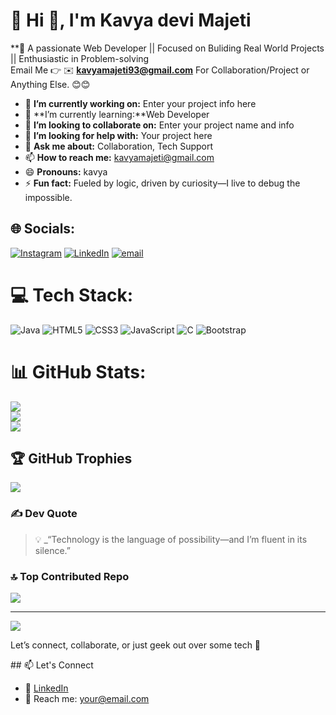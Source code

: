 
# 💫 Hi 👋, I'm Kavya devi Majeti
**🚀 A passionate Web Developer || Focused on Buliding Real World Projects || Enthusiastic in Problem-solving
<br>
Email Me 👉 ✉️ **kavyamajeti93@gmail.com** For Collaboration/Project or Anything Else. 😊😊

- 🔭 **I’m currently working on:** Enter your project info here
- 🌱 **I’m currently learning:**Web Developer
- 👯 **I’m looking to collaborate on:** Enter your project name and info
- 🤔 **I’m looking for help with:** Your project here
- 💬 **Ask me about:** Collaboration, Tech Support
- 📫 **How to reach me:** kavyamajeti@gmail.com
- 😄 **Pronouns:** kavya
- ⚡ **Fun fact:** Fueled by logic, driven by curiosity—I live to debug the impossible.

<!--
**KavyadeviMajeti/KavyadeviMajeti** is a ✨ _special_ ✨ repository because its `README.md` (this file) appears on your GitHub profile.

Here are some ideas to get you started:

- 🔭 I’m currently working on ...
- 🌱 I’m currently learning ...
- 👯 I’m looking to collaborate on ...
- 🤔 I’m looking for help with ...
- 💬 Ask me about ...
- 📫 How to reach me: ...
- 😄 Pronouns: ...
- ⚡ Fun fact: ...
-->

## 🌐 Socials:
[![Instagram](https://img.shields.io/badge/Instagram-%23E4405F.svg?logo=Instagram&logoColor=white)](https://instagram.com/kavyadevimajeti) [![LinkedIn](https://img.shields.io/badge/LinkedIn-%230077B5.svg?logo=linkedin&logoColor=white)](https://linkedin.com/in/kavyadevi-majeti-webdeveloper) [![email](https://img.shields.io/badge/Email-D14836?logo=gmail&logoColor=white)](mailto:kavyamajeti93@gmail.com) 

# 💻 Tech Stack:
![Java](https://img.shields.io/badge/java-%23ED8B00.svg?style=flat-square&logo=openjdk&logoColor=white) ![HTML5](https://img.shields.io/badge/html5-%23E34F26.svg?style=flat-square&logo=html5&logoColor=white) ![CSS3](https://img.shields.io/badge/css3-%231572B6.svg?style=flat-square&logo=css3&logoColor=white) ![JavaScript](https://img.shields.io/badge/javascript-%23323330.svg?style=flat-square&logo=javascript&logoColor=%23F7DF1E) ![C](https://img.shields.io/badge/c-%2300599C.svg?style=flat-square&logo=c&logoColor=white) ![Bootstrap](https://img.shields.io/badge/bootstrap-%238511FA.svg?style=flat-square&logo=bootstrap&logoColor=white)
# 📊 GitHub Stats:
![](https://github-readme-stats.vercel.app/api?username=KavyadeviMajeti&theme=jolly&hide_border=false&include_all_commits=true&count_private=true)<br/>
![](https://nirzak-streak-stats.vercel.app/?user=KavyadeviMajeti&theme=jolly&hide_border=false)<br/>
![](https://github-readme-stats.vercel.app/api/top-langs/?username=KavyadeviMajeti&theme=jolly&hide_border=false&include_all_commits=true&count_private=true&layout=compact)

## 🏆 GitHub Trophies
![](https://github-profile-trophy.vercel.app/?username=KavyadeviMajeti&theme=radical&no-frame=false&no-bg=false&margin-w=4)

### ✍️ Dev Quote
> 💡 _“Technology is the language of possibility—and I’m fluent in its silence.”
### 🔝 Top Contributed Repo
![](https://github-contributor-stats.vercel.app/api?username=KavyadeviMajeti&limit=5&theme=dark&combine_all_yearly_contributions=true)

---
[![](https://visitcount.itsvg.in/api?id=KavyadeviMajeti&icon=0&color=0)](https://visitcount.itsvg.in)
<p>Let’s connect, collaborate, or just geek out over some tech 💬</p>
<!-- Proudly created with GPRM ( https://gprm.itsvg.in ) -->
## 📫 Let's Connect


- 💼 [LinkedIn](https://linkedin.com/in/kavyadevi-majeti-webdeveloper)
- 💌 Reach me: [your@email.com](mailto:kavyamajeti93@.com)

